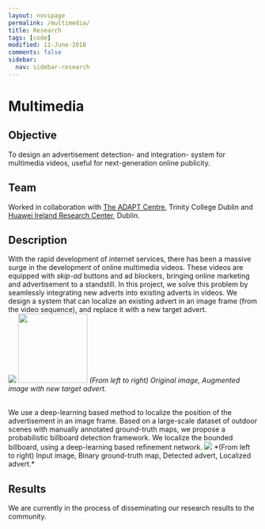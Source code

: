 ```yaml
---
layout: novipage
permalink: /multimedia/
title: Research
tags: [code]
modified: 11-June-2018
comments: false
sidebar:
  nav: sidebar-research
---
```


# Multimedia

## Objective 
To design an advertisement detection- and integration- system for multimedia videos, useful for next-generation online publicity. 

## Team
Worked in collaboration with [The ADAPT Centre](https://www.adaptcentre.ie/), Trinity College Dublin and [Huawei Ireland Research Center](http://www.huawei.com/en/about-huawei/corporate-information/research-development), Dublin. 

## Description 
With the rapid development of internet services, there has been a massive surge in the development of online multimedia videos. These videos are equipped with *skip-ad* buttons and ad blockers, bringing online marketing and advertisement to a standstill. In this project, we solve this problem by seamlessly integrating new adverts into existing adverts in videos. We design a system that can localize an existing advert in an image frame (from the video sequence), and replace it with a new target advert.   
<img src="{{ site.baseurl }}/images/advert-story.png">
<img src="{{ site.baseurl }}/images/adapt-logo.png" width="140"> 
*(From left to right) Original image, Augmented image with new target advert.*   

<br />
We use a deep-learning based method to localize the position of the advertisement in an image frame. Based on a large-scale dataset of outdoor scenes with manually annotated ground-truth maps, we propose a probabilistic billboard detection framework. We localize the bounded billboard, using a deep-learning based refinement network.   
<img src="{{ site.baseurl }}/images/advert-localization.png">
*(From left to right) Input image, Binary ground-truth map, Detected advert, Localized advert.*  

## Results   

We are currently in the process of disseminating our research results to the community. 